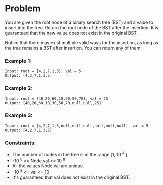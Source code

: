 # Problem

You are given the root node of a binary search tree (BST) and a value to insert into the tree. Return the root node of the BST after the insertion. It is guaranteed that the new value does not exist in the original BST.

Notice that there may exist multiple valid ways for the insertion, as long as the tree remains a BST after insertion. You can return any of them.

### Example 1:

```
Input: root = [4,2,7,1,3], val = 5
Output: [4,2,7,1,3,5]
```

### Example 2:
```
Input: root = [40,20,60,10,30,50,70], val = 25
Output: [40,20,60,10,30,50,70,null,null,25]
```

### Example 3:
```
Input: root = [4,2,7,1,3,null,null,null,null,null,null], val = 5
Output: [4,2,7,1,3,5]
```

### Constraints:

- The number of nodes in the tree is in the range [1, 10 <sup> 4 </sup>].
- -10 <sup> 8 </sup>  <= Node.val <= 10 <sup> 8 </sup>
- All the values Node.val are unique.
- -10 <sup> 8 </sup>  <= val <= 10 
- It's guaranteed that val does not exist in the original BST.
